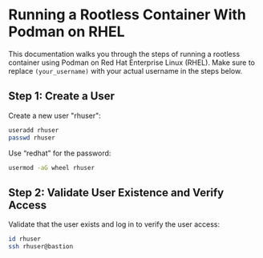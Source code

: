 # Running a Rootless Container With Podman on RHEL

This documentation walks you through the steps of running a rootless container using Podman on Red Hat Enterprise Linux (RHEL). Make sure to replace `(your_username)` with your actual username in the steps below.

## Step 1: Create a User

Create a new user "rhuser":

```bash
useradd rhuser
passwd rhuser
```
Use “redhat” for the password:

```bash
usermod -aG wheel rhuser
```

## Step 2: Validate User Existence and Verify Access

Validate that the user exists and log in to verify the user access:

```bash
id rhuser
ssh rhuser@bastion
```
